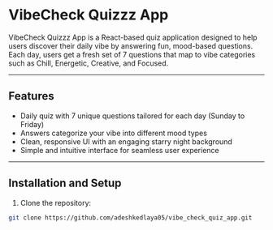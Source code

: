 # VibeCheck Quizzz App

VibeCheck Quizzz App is a React-based quiz application designed to help users discover their daily vibe by answering fun, mood-based questions. Each day, users get a fresh set of 7 questions that map to vibe categories such as Chill, Energetic, Creative, and Focused.

---

## Features

- Daily quiz with 7 unique questions tailored for each day (Sunday to Friday)
- Answers categorize your vibe into different mood types
- Clean, responsive UI with an engaging starry night background
- Simple and intuitive interface for seamless user experience

---

## Installation and Setup

1. Clone the repository:

```bash
git clone https://github.com/adeshkedlaya05/vibe_check_quiz_app.git

